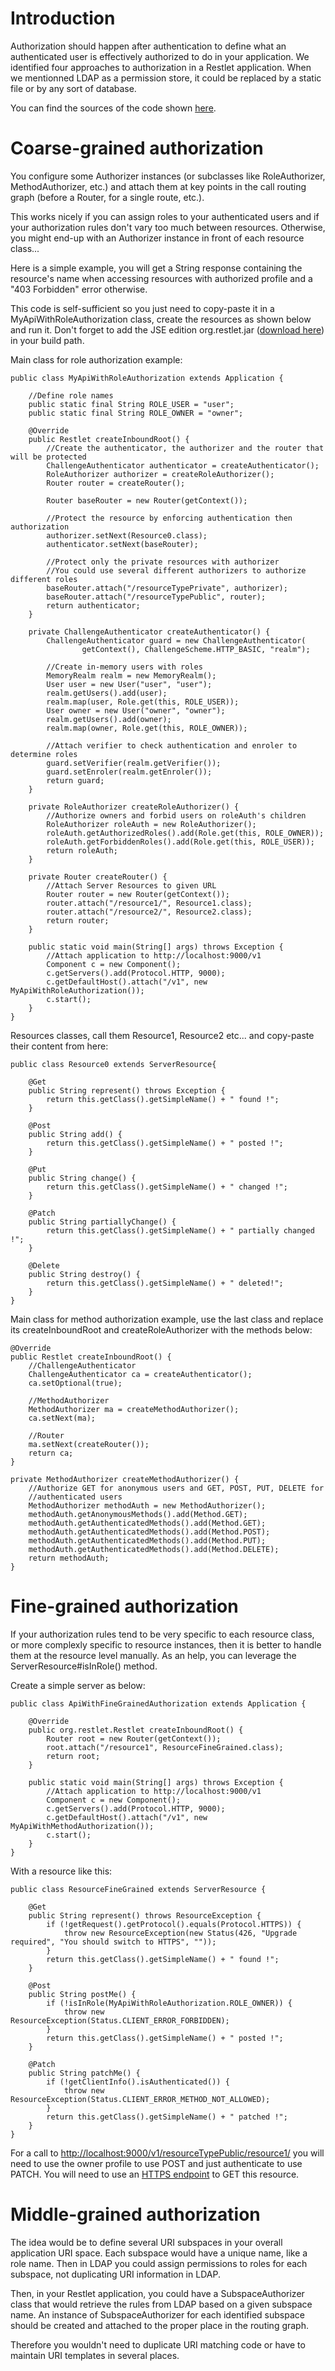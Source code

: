 # Introduction

Authorization should happen after authentication to define what an
authenticated user is effectively authorized to do in your application.
We identified four approaches to authorization in a Restlet application.
When we mentionned LDAP as a permission store, it could be replaced by a
static file or by any sort of database.

You can find the sources of the code shown [here](/technical-resources/restlet-framework/archives/examples/authorization/${restlet-version-minor}/sources.zip).

# Coarse-grained authorization

You configure some Authorizer instances (or subclasses like
RoleAuthorizer, MethodAuthorizer, etc.) and attach them at key points in
the call routing graph (before a Router, for a single route, etc.).

This works nicely if you can assign roles to your authenticated users
and if your authorization rules don't vary too much between resources.
Otherwise, you might end-up with an Authorizer instance in front of each
resource class...

Here is a simple example, you will get a String response containing the
resource's name when accessing resources with authorized profile and
a "403 Forbidden" error otherwise.

This code is self-sufficient so you just need to copy-paste it in a
MyApiWithRoleAuthorization class, create the resources as shown below
and run it. Don't forget to add the JSE edition org.restlet.jar
([download here](http://restlet.com/downloads/current#release=stable&edition=jse))
in your build path.

Main class for role authorization example:

    public class MyApiWithRoleAuthorization extends Application {

	    //Define role names
	    public static final String ROLE_USER = "user";
	    public static final String ROLE_OWNER = "owner";

	    @Override
	    public Restlet createInboundRoot() {
	        //Create the authenticator, the authorizer and the router that will be protected
	        ChallengeAuthenticator authenticator = createAuthenticator();
	        RoleAuthorizer authorizer = createRoleAuthorizer();
	        Router router = createRouter();

	    	Router baseRouter = new Router(getContext());

	        //Protect the resource by enforcing authentication then authorization
	        authorizer.setNext(Resource0.class);
	        authenticator.setNext(baseRouter);

	    	//Protect only the private resources with authorizer
	    	//You could use several different authorizers to authorize different roles
	    	baseRouter.attach("/resourceTypePrivate", authorizer);
	    	baseRouter.attach("/resourceTypePublic", router);
	        return authenticator;
	    }

	    private ChallengeAuthenticator createAuthenticator() {
	        ChallengeAuthenticator guard = new ChallengeAuthenticator(
	                getContext(), ChallengeScheme.HTTP_BASIC, "realm");

	        //Create in-memory users with roles
	        MemoryRealm realm = new MemoryRealm();
	        User user = new User("user", "user");
	        realm.getUsers().add(user);
	        realm.map(user, Role.get(this, ROLE_USER));
	        User owner = new User("owner", "owner");
	        realm.getUsers().add(owner);
	        realm.map(owner, Role.get(this, ROLE_OWNER));

	        //Attach verifier to check authentication and enroler to determine roles
	        guard.setVerifier(realm.getVerifier());
	        guard.setEnroler(realm.getEnroler());
	        return guard;
	    }

	    private RoleAuthorizer createRoleAuthorizer() {
	    	//Authorize owners and forbid users on roleAuth's children
	    	RoleAuthorizer roleAuth = new RoleAuthorizer();
	    	roleAuth.getAuthorizedRoles().add(Role.get(this, ROLE_OWNER));
	    	roleAuth.getForbiddenRoles().add(Role.get(this, ROLE_USER));
	    	return roleAuth;
	    }

	    private Router createRouter() {
	        //Attach Server Resources to given URL
	        Router router = new Router(getContext());
	        router.attach("/resource1/", Resource1.class);
	        router.attach("/resource2/", Resource2.class);
	        return router;
	    }

	    public static void main(String[] args) throws Exception {
	        //Attach application to http://localhost:9000/v1
	        Component c = new Component();
	        c.getServers().add(Protocol.HTTP, 9000);
	        c.getDefaultHost().attach("/v1", new MyApiWithRoleAuthorization());
	        c.start();
	    }
	}

Resources classes, call them Resource1, Resource2 etc... and copy-paste
their content from here:

    public class Resource0 extends ServerResource{

        @Get
    	public String represent() throws Exception {
    		return this.getClass().getSimpleName() + " found !";
    	}

    	@Post
    	public String add() {
    		return this.getClass().getSimpleName() + " posted !";
    	}

    	@Put
    	public String change() {
    		return this.getClass().getSimpleName() + " changed !";
    	}

    	@Patch
    	public String partiallyChange() {
    		return this.getClass().getSimpleName() + " partially changed !";
    	}

    	@Delete
    	public String destroy() {
    		return this.getClass().getSimpleName() + " deleted!";
    	}
    }

Main class for method authorization example, use the last class and replace
its createInboundRoot and createRoleAuthorizer with the methods below:

    @Override
    public Restlet createInboundRoot() {
        //ChallengeAuthenticator
        ChallengeAuthenticator ca = createAuthenticator();
        ca.setOptional(true);

        //MethodAuthorizer
        MethodAuthorizer ma = createMethodAuthorizer();
        ca.setNext(ma);

        //Router
        ma.setNext(createRouter());
        return ca;
    }

    private MethodAuthorizer createMethodAuthorizer() {
        //Authorize GET for anonymous users and GET, POST, PUT, DELETE for
        //authenticated users
    	MethodAuthorizer methodAuth = new MethodAuthorizer();
    	methodAuth.getAnonymousMethods().add(Method.GET);
    	methodAuth.getAuthenticatedMethods().add(Method.GET);
    	methodAuth.getAuthenticatedMethods().add(Method.POST);
    	methodAuth.getAuthenticatedMethods().add(Method.PUT);
    	methodAuth.getAuthenticatedMethods().add(Method.DELETE);
    	return methodAuth;
    }

# Fine-grained authorization

If your authorization rules tend to be very specific to each resource
class, or more complexly specific to resource instances, then it is
better to handle them at the resource level manually. As an help, you
can leverage the ServerResource\#isInRole() method.

Create a simple server as below:

    public class ApiWithFineGrainedAuthorization extends Application {

        @Override
    	public org.restlet.Restlet createInboundRoot() {
    		Router root = new Router(getContext());
    		root.attach("/resource1", ResourceFineGrained.class);
    		return root;
    	}

    	public static void main(String[] args) throws Exception {
    		//Attach application to http://localhost:9000/v1
            Component c = new Component();
            c.getServers().add(Protocol.HTTP, 9000);
            c.getDefaultHost().attach("/v1", new MyApiWithMethodAuthorization());
            c.start();
    	}
    }

With a resource like this:

    public class ResourceFineGrained extends ServerResource {

        @Get
        public String represent() throws ResourceException {
    		if (!getRequest().getProtocol().equals(Protocol.HTTPS)) {
    			throw new ResourceException(new Status(426, "Upgrade required", "You should switch to HTTPS", ""));
    		}
            return this.getClass().getSimpleName() + " found !";
    	}

    	@Post
    	public String postMe() {
    		if (!isInRole(MyApiWithRoleAuthorization.ROLE_OWNER)) {
    			throw new ResourceException(Status.CLIENT_ERROR_FORBIDDEN);
    		}
    		return this.getClass().getSimpleName() + " posted !";
    	}

    	@Patch
    	public String patchMe() {
    		if (!getClientInfo().isAuthenticated()) {
    			throw new ResourceException(Status.CLIENT_ERROR_METHOD_NOT_ALLOWED);
    		}
    		return this.getClass().getSimpleName() + " patched !";
    	}
    }

For a call to [http://localhost:9000/v1/resourceTypePublic/resource1/](http://localhost:9000/v1/resourceTypePublic/resource1/)
you will need to use the owner profile to use POST and just authenticate to use PATCH.
You will need to use an
[HTTPS endpoint](http://restlet.com/learn/guide/${restlet-version-minor}/core/security/https)
to GET this resource.

# Middle-grained authorization

The idea would be to define several URI subspaces in your overall
application URI space. Each subspace would have a unique name, like a
role name. Then in LDAP you could assign permissions to roles for each
subspace, not duplicating URI information in LDAP.

Then, in your Restlet application, you could have a SubspaceAuthorizer
class that would retrieve the rules from LDAP based on a given subspace
name. An instance of SubspaceAuthorizer for each identified subspace
should be created and attached to the proper place in the routing graph.

Therefore you wouldn't need to duplicate URI matching code or have to
maintain URI templates in several places.
